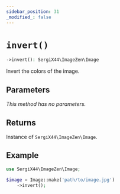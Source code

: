 ```yaml
---
sidebar_position: 31
_modified_: false
---
```

# `invert()`

```php
->invert(): SergiX44\ImageZen\Image
```
Invert the colors of the image.

## Parameters

<i>This method has no parameters.</i>

## Returns

Instance of `SergiX44\ImageZen\Image`.

## Example

```php
use SergiX44\ImageZen\Image;

$image = Image::make('path/to/image.jpg')
    ->invert();

```
